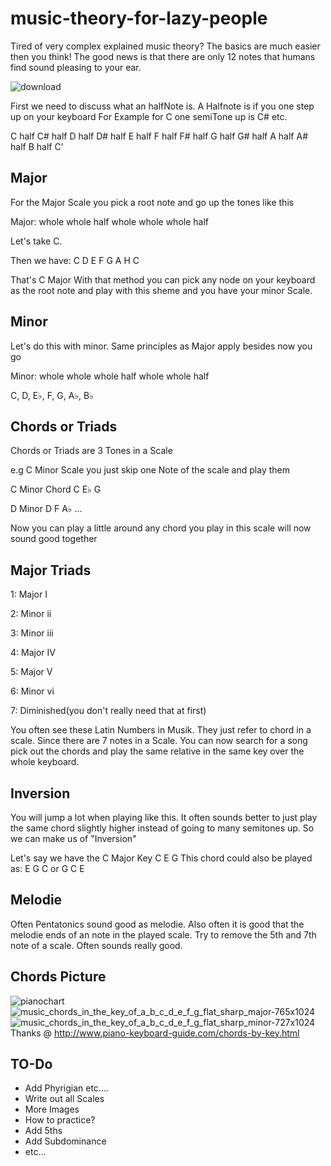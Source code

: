 # music-theory-for-lazy-people
Tired of very complex explained music theory? The basics are much easier then you think!
The good news is that there are only 12 notes that humans find sound pleasing to your ear.

![download](https://user-images.githubusercontent.com/71754820/115227166-67536780-a110-11eb-895e-09e3e4acdb11.png)

First we need to discuss what an halfNote is. A Halfnote is if you one step up on your keyboard
For Example for C one semiTone up is C# etc.

C half C# half  D half D# half E half F half F# half  G half G# half A half A# half B half C'

## Major 
For the Major Scale you pick a root note and go up the tones like this 

Major: whole whole half whole whole whole half 

Let's take C.

Then we have: 
C D E F G A H C

That's C Major
With that method you can pick any node on your keyboard as the root note and play with this sheme and you have your minor Scale.

## Minor 
Let's do this with minor.
Same principles as Major apply besides now you go 

Minor: whole whole whole half whole whole half

C, D, E♭, F, G, A♭, B♭

## Chords or Triads
Chords or Triads are 3 Tones in a Scale 

e.g C Minor Scale  you just skip one Note of the scale and play them

C Minor Chord
C E♭ G

D Minor
D F A♭
...

Now you can play a little around any chord you play in this scale will now sound good together


## Major Triads

1: Major I

2: Minor ii 

3: Minor iii

4: Major IV

5: Major V

6: Minor vi

7: Diminished(you don't really need that at first)


You often see these Latin Numbers in Musik. They just refer to chord in a scale. Since there are 7 notes in a Scale.
You can now search for a song pick out the chords and play the same relative in the same key over the whole keyboard.


## Inversion

You will jump a lot when playing like this. It often sounds better to just play the same chord slightly higher instead of going to many semitones up. So we can make us of "Inversion"

Let's say we have the C Major Key
C E G 
This chord could also be played as:
E G C
or 
G C E


## Melodie

Often Pentatonics sound good as melodie.
Also often it is good that the melodie ends of an note in the played scale.
Try to remove the 5th and 7th note of a scale. Often sounds really good.


## Chords Picture
![pianochart](https://user-images.githubusercontent.com/71754820/115588572-2f465300-a2cf-11eb-869d-f793ed570792.png)
![music_chords_in_the_key_of_a_b_c_d_e_f_g_flat_sharp_major-765x1024](https://user-images.githubusercontent.com/71754820/115588916-89dfaf00-a2cf-11eb-973e-bc4b1a707e52.png)
![music_chords_in_the_key_of_a_b_c_d_e_f_g_flat_sharp_minor-727x1024](https://user-images.githubusercontent.com/71754820/115588928-8d733600-a2cf-11eb-807e-c060bd5b38b8.png)
Thanks @ http://www.piano-keyboard-guide.com/chords-by-key.html

## TO-Do

- Add Phyrigian etc....
- Write out all Scales
- More Images
- How to practice?
- Add 5ths
- Add Subdominance 
- etc...

